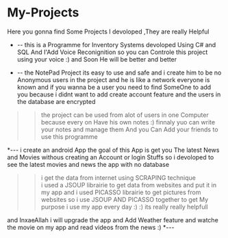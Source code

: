 # My-Projects
Here you gonna find Some Projects I devoloped ,They are really Helpful
 * -- this is a Programme for Inventory Systems 
devoloped Using C# and SQL And I'Add Voice Reconignition 
so you can Controle this project using your voice :) 
and Soon He will be better and better 

* --  the NotePad Project its easy to use and safe and i create him to be no Anonymous users in the project 
and he is like a network everyone is known 
and if you wanna be a user you need to find SomeOne to add you 
because i didnt want to add create account feature
and the users in the database are encrypted 
>> the project can be used from alot of users in one Computer because every on Have his own notes :)
finnaly yuo can write your notes and manage them And you Can Add your friends to use this programme 

*--- i create an android App the goal of this App is get you The latest News and Movies
withous creating an Account or login Stuffs 
so i devoloped to see the latest movies and news
the app with no database 
>> i get the data from internet using SCRAPING technique \
i used a JSOUP librairie to get data from websites and put it in my app
and i used PICASSO librairie to get pictures from websites 
so i use JSOUP AND PICASSO together to get My purpose 
i use my app every day :) :) its really really helpfull

and InxaeAllah i will upgrade the app and Add Weather feature and watche the movie on my app and read videos from the news :)
*---
